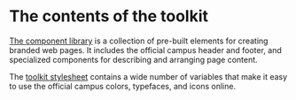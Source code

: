 # The contents of the toolkit

[The component library](./components/README.md) is a collection of pre-built elements for creating branded web pages. It includes the official campus header and footer, and specialized components for describing and arranging page content.

The [toolkit stylesheet](./css/README.md) contains a wide number of variables that make it easy to use the official campus colors, typefaces, and icons online.